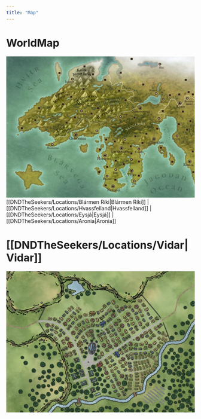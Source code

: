 ```yaml
---
title: "Map"
---
```

# WorldMap
![Continent](DNDTheSeekers/images/seekersmap.jpeg)
[[DNDTheSeekers/Locations/Blármen Ríki|Blármen Ríki]] | [[DNDTheSeekers/Locations/Hvassfelland|Hvassfelland]] | [[DNDTheSeekers/Locations/Eysjá|Eysjá]] | [[DNDTheSeekers/Locations/Aronia|Aronia]]

# [[DNDTheSeekers/Locations/Vidar|Vidar]]
![ ](/DNDTheSeekers/images/VidarMapa.jpeg)
